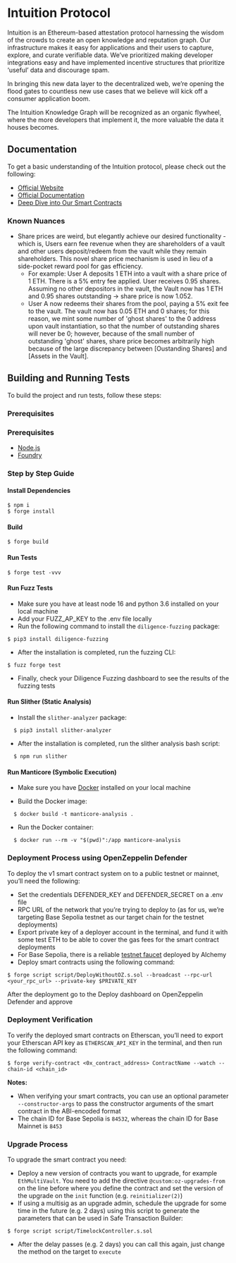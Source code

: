 # Intuition Protocol

Intuition is an Ethereum-based attestation protocol harnessing the wisdom of the crowds to create an open knowledge and reputation graph. Our infrastructure makes it easy for applications and their users to capture, explore, and curate verifiable data. We’ve prioritized making developer integrations easy and have implemented incentive structures that prioritize ‘useful’ data and discourage spam.

In bringing this new data layer to the decentralized web, we’re opening the flood gates to countless new use cases that we believe will kick off a consumer application boom.

The Intuition Knowledge Graph will be recognized as an organic flywheel, where the more developers that implement it, the more valuable the data it houses becomes.

## Documentation

To get a basic understanding of the Intuition protocol, please check out the following:

- [Official Website](https://intuition.systems)
- [Official Documentation](https://docs.intuition.systems)
- [Deep Dive into Our Smart Contracts](https://intuition.gitbook.io/intuition-or-beta-contracts)

### Known Nuances

- Share prices are weird, but elegantly achieve our desired functionality - which is, Users earn fee revenue when they are shareholders of a vault and other users deposit/redeem from the vault while they remain shareholders. This novel share price mechanism is used in lieu of a side-pocket reward pool for gas efficiency.
  - For example: User A deposits 1 ETH into a vault with a share price of 1 ETH. There is a 5% entry fee applied. User receives 0.95 shares. Assuming no other depositors in the vault, the Vault now has 1 ETH and 0.95 shares outstanding -> share price is now 1.052.
  - User A now redeems their shares from the pool, paying a 5% exit fee to the vault. The vault now has 0.05 ETH and 0 shares; for this reason, we mint some number of 'ghost shares' to the 0 address upon vault instantiation, so that the number of outstanding shares will never be 0; however, because of the small number of outstanding 'ghost' shares, share price becomes arbitrarily high because of the large discrepancy between [Oustanding Shares] and [Assets in the Vault].

## Building and Running Tests

To build the project and run tests, follow these steps:

### Prerequisites

### Prerequisites

- [Node.js](https://nodejs.org/en/download/)
- [Foundry](https://getfoundry.sh)

### Step by Step Guide

#### Install Dependencies

```shell
$ npm i
$ forge install
```

#### Build

```shell
$ forge build
```

#### Run Tests

```shell
$ forge test -vvv
```

#### Run Fuzz Tests

- Make sure you have at least node 16 and python 3.6 installed on your local machine
- Add your FUZZ_AP_KEY to the .env file locally
- Run the following command to install the `diligence-fuzzing` package:

```shell
$ pip3 install diligence-fuzzing
```

- After the installation is completed, run the fuzzing CLI:

```shell
$ fuzz forge test
```

- Finally, check your Diligence Fuzzing dashboard to see the results of the fuzzing tests

#### Run Slither (Static Analysis)

- Install the `slither-analyzer` package:
  
```shell
  $ pip3 install slither-analyzer
```

- After the installation is completed, run the slither analysis bash script:

```shell
  $ npm run slither
```

#### Run Manticore (Symbolic Execution)

- Make sure you have [Docker](https://docker.com/products/docker-desktop) installed on your local machine

- Build the Docker image:

```shell
  $ docker build -t manticore-analysis .
```

- Run the Docker container:

```shell
  $ docker run --rm -v "$(pwd)":/app manticore-analysis
```

### Deployment Process using OpenZeppelin Defender

To deploy the v1 smart contract system on to a public testnet or mainnet, you’ll need the following:

- Set the credentials DEFENDER_KEY and DEFENDER_SECRET on a .env file
- RPC URL of the network that you’re trying to deploy to (as for us, we’re targeting Base Sepolia testnet as our target chain for the testnet deployments)
- Export private key of a deployer account in the terminal, and fund it with some test ETH to be able to cover the gas fees for the smart contract deployments
- For Base Sepolia, there is a reliable [testnet faucet](https://alchemy.com/faucets/base-sepolia) deployed by Alchemy
- Deploy smart contracts using the following command:

```shell
$ forge script script/DeployWithoutOZ.s.sol --broadcast --rpc-url <your_rpc_url> --private-key $PRIVATE_KEY
```

After the deployment go to the Deploy dashboard on OpenZeppelin Defender and approve

### Deployment Verification

To verify the deployed smart contracts on Etherscan, you’ll need to export your Etherscan API key as `ETHERSCAN_API_KEY` in the terminal, and then run the following command:

```shell
$ forge verify-contract <0x_contract_address> ContractName --watch --chain-id <chain_id>
```

**Notes:**

- When verifying your smart contracts, you can use an optional parameter `--constructor-args` to pass the constructor arguments of the smart contract in the ABI-encoded format
- The chain ID for Base Sepolia is `84532`, whereas the chain ID for Base Mainnet is `8453`

### Upgrade Process

To upgrade the smart contract you need:

- Deploy a new version of contracts you want to upgrade, for example `EthMultiVault`. You need to add the directive `@custom:oz-upgrades-from` on the line before where you define the contract and set the version of the upgrade on the `init` function (e.g. `reinitializer(2)`)
- If using a multisig as an upgrade admin, schedule the upgrade for some time in the future (e.g. 2 days) using this script to generate the parameters that can be used in Safe Transaction Builder:

```shell
$ forge script script/TimelockController.s.sol
```

- After the delay passes (e.g. 2 days) you can call this again, just change the method on the target to `execute`
